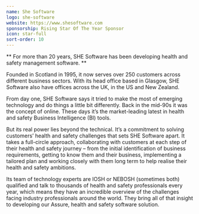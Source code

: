 ```yaml
---
name: She Software
logo: she-software
website: https://www.shesoftware.com
sponsorship: Rising Star Of The Year Sponsor
icon: star-full
sort-order: 10
---
```

** For more than 20 years, SHE Software has been developing health and safety management software. **	

Founded in Scotland in 1995, it now serves over 250 customers across different business sectors. With its head office based in Glasgow, SHE Software also have offices across the UK, in the US and New Zealand.

From day one, SHE Software says it tried to make the most of emerging technology and do things a little bit differently. Back in the mid-90s it was the concept of online. These days it’s the market-leading latest in health and safety Business Intelligence (BI) tools.

But its real power lies beyond the technical. It’s a commitment to solving customers’ health and safety challenges that sets SHE Software apart. It takes a full-circle approach, collaborating with customers at each step of their health and safety journey – from the initial identification of business requirements, getting to know them and their business, implementing a tailored plan and working closely with them long term to help realise their health and safety ambitions.

Its team of technology experts are IOSH or NEBOSH (sometimes both) qualified and talk to thousands of health and safety professionals every year, which means they have an incredible overview of the challenges facing industry professionals around the world. They bring all of that insight to developing our Assure, health and safety software solution.